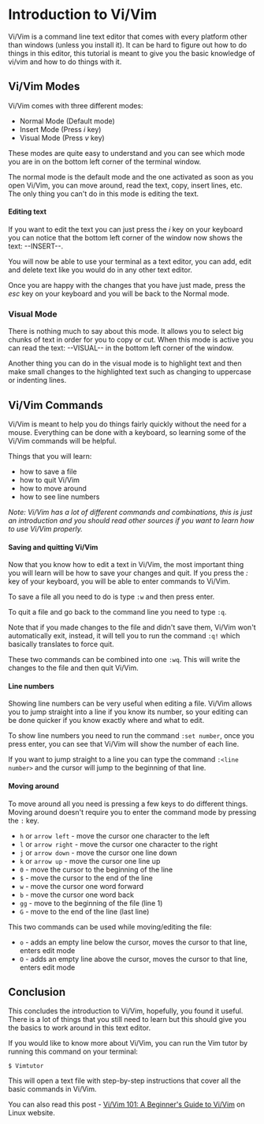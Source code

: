 # Introduction to Vi/Vim
Vi/Vim is a command line text editor that comes with every platform other than windows (unless you install it). It can be hard to figure out how to do things in this editor, this tutorial is meant to give you the basic knowledge of vi/vim and how to do things with it.


## Vi/Vim Modes
Vi/Vim comes with three different modes:
- Normal Mode (Default mode)
- Insert Mode (Press _i_ key)
- Visual Mode (Press _v_ key)

These modes are quite easy to understand and you can see which mode you are in on the bottom left corner of the terminal window. 

The normal mode is the default mode and the one activated as soon as you open Vi/Vim, you can move around, read the text, copy, insert lines, etc. The only thing you can't do in this mode is editing the text.

#### Editing text
If you want to edit the text you can just press the _i_ key on your keyboard you can notice that the bottom left corner of the window now shows the text: --INSERT--. 

You will now be able to use your terminal as a text editor, you can add, edit and delete text like you would do in any other text editor. 

Once you are happy with the changes that you have just made, press the _esc_ key on your keyboard and you will be back to the Normal mode.

### Visual Mode

There is nothing much to say about this mode. It allows you to select big chunks of text in order for you to copy or cut. When this mode is active you can read the text: --VISUAL-- in the bottom left corner of the window.

Another thing you can do in the visual mode is to highlight text and then make small changes to the highlighted text such as changing to uppercase or indenting lines.

## Vi/Vim Commands
Vi/Vim is meant to help you do things fairly quickly without the need for a mouse. Everything can be done with a keyboard, so learning some of the Vi/Vim commands will be helpful.

Things that you will learn:
- how to save a file
- how to quit Vi/Vim
- how to move around
- how to see line numbers

_Note: Vi/Vim has a lot of different commands and combinations, this is just an introduction and you should read other sources if you want to learn how to use Vi/Vim properly._

#### Saving and quitting Vi/Vim
Now that you know how to edit a text in Vi/Vim, the most important thing you will learn will be how to save your changes and quit. If you press the _:_ key of your keyboard, you will be able to enter commands to Vi/Vim.

To save a file all you need to do is type `:w` and then press enter.

To quit a file and go back to the command line you need to type `:q`. 

Note that if you made changes to the file and didn't save them, Vi/Vim won't automatically exit, instead, it will tell you to run the command `:q!` which basically translates to force quit.

These two commands can be combined into one `:wq`. This will write the changes to the file and then quit Vi/Vim.

#### Line numbers

Showing line numbers can be very useful when editing a file. Vi/Vim allows you to jump straight into a line if you know its number, so your editing can be done quicker if you know exactly where and what to edit.

To show line numbers you need to run the command `:set number`, once you press enter, you can see that Vi/Vim will show the number of each line.

If you want to jump straight to a line you can type the command `:<line number>` and the cursor will jump to the beginning of that line.

#### Moving around

To move around all you need is pressing a few keys to do different things. Moving around doesn't require you to enter the command mode by pressing the `:` key.

- `h` or `arrow left` - move the cursor one character to the left
- `l` or `arrow right` - move the cursor one character to the right
- `j` or `arrow down` - move the cursor one line down
- `k` or `arrow up` - move the cursor one line up
- `0` - move the cursor to the beginning of the line
- `$` - move the cursor to the end of the line
- `w` - move the cursor one word forward
- `b` - move the cursor one word back
- `gg` - move to the beginning of the file (line 1)
- `G` - move to the end of the line (last line)

This two commands can be used while moving/editing the file:

- `o` - adds an empty line below the cursor, moves the cursor to that line, enters edit mode
- `O` - adds an empty line above the cursor, moves the cursor to that line, enters edit mode


## Conclusion

This concludes the introduction to Vi/Vim, hopefully, you found it useful. There is a lot of things that you still need to learn but this should give you the basics to work around in this text editor.

If you would like to know more about Vi/Vim, you can run the Vim tutor by running this command on your terminal:

`$ Vimtutor`

This will open a text file with step-by-step instructions that cover all the basic commands in Vi/Vim.

You can also read this post - [Vi/Vim 101: A Beginner's Guide to Vi/Vim](https://www.linux.com/learn/Vi/Vim-101-beginners-guide-Vi/Vim) on Linux website.
